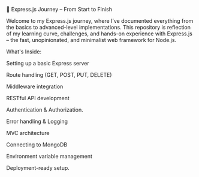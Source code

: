 

🚀 Express.js Journey – From Start to Finish

Welcome to my Express.js journey, where I’ve documented everything from the basics to advanced-level implementations. This repository is reflection of my learning curve, challenges, and hands-on experience with Express.js – the fast, unopinionated, and minimalist web framework for Node.js.

What's Inside:

Setting up a basic Express server

Route handling (GET, POST, PUT, DELETE)

Middleware integration

RESTful API development

Authentication & Authorization.

Error handling & Logging

MVC architecture

Connecting to MongoDB

Environment variable management

Deployment-ready setup.




